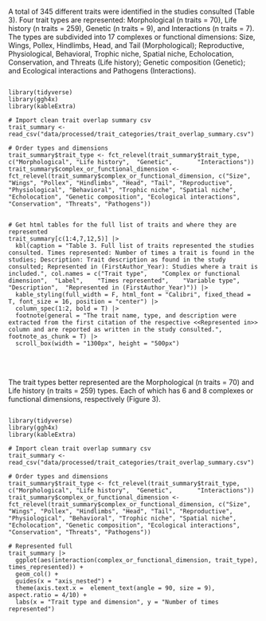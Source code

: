 A total of 345 different traits were identified in the studies consulted (Table 3). Four trait types are represented: Morphological (n traits = 70), Life history (n traits = 259), Genetic (n traits = 9), and Interactions (n traits = 7). The types are subdivided into 17 complexes or functional dimensions: Size, Wings, Pollex, Hindlimbs, Head, and Tail (Morphological); Reproductive, Physiological, Behavioral, Trophic niche, Spatial niche, Echolocation, Conservation, and Threats (Life history); Genetic composition (Genetic); and Ecological interactions and Pathogens (Interactions).

```{r Trait list, echo=FALSE, message=FALSE, warning=FALSE, tidy=FALSE}

library(tidyverse)
library(ggh4x)
library(kableExtra)

# Import clean trait overlap summary csv
trait_summary <- read_csv("data/processed/trait_categories/trait_overlap_summary.csv")

# Order types and dimensions
trait_summary$trait_type <- fct_relevel(trait_summary$trait_type, c("Morphological", "Life history",  "Genetic",       "Interactions"))
trait_summary$complex_or_functional_dimension <- fct_relevel(trait_summary$complex_or_functional_dimension, c("Size", "Wings", "Pollex", "Hindlimbs", "Head", "Tail", "Reproductive", "Physiological", "Behavioral", "Trophic niche", "Spatial niche", "Echolocation", "Genetic composition", "Ecological interactions", "Conservation", "Threats", "Pathogens"))


# Get html tables for the full list of traits and where they are represented
trait_summary[c(1:4,7,12,5)] |>
  kbl(caption = "Table 3. Full list of traits represented the studies consulted. Times represented: Number of times a trait is found in the studies; Description: Trait description as found in the study consulted; Represented in (FirstAuthor_Year): Studies where a trait is included.", col.names = c("Trait type",	"Complex or functional dimension",	"Label",	"Times represented",	"Variable type",	"Description",	"Represented in (FirstAuthor_Year)")) |>
  kable_styling(full_width = F, html_font = "Calibri", fixed_thead = T, font_size = 16, position = "center") |>
  column_spec(1:2, bold = T) |>
  footnote(general = "The trait name, type, and description were extracted from the first citation of the respective <<Represented in>> column and are reported as written in the study consulted.", footnote_as_chunk = T) |>
  scroll_box(width = "1300px", height = "500px")

```

<br> <br>

The trait types better represented are the Morphological (n traits = 70) and Life history (n traits = 259) types. Each of which has 6 and 8 complexes or functional dimensions, respectively (Figure 3).

```{r histogram, echo=FALSE, message=FALSE, warning = FALSE, fig.cap= "Figure 3. Total number of times a functional trait is represented in the studies consulted"}

library(tidyverse)
library(ggh4x)
library(kableExtra)

# Import clean trait overlap summary csv
trait_summary <- read_csv("data/processed/trait_categories/trait_overlap_summary.csv")

# Order types and dimensions
trait_summary$trait_type <- fct_relevel(trait_summary$trait_type, c("Morphological", "Life history",  "Genetic",       "Interactions"))
trait_summary$complex_or_functional_dimension <- fct_relevel(trait_summary$complex_or_functional_dimension, c("Size", "Wings", "Pollex", "Hindlimbs", "Head", "Tail", "Reproductive", "Physiological", "Behavioral", "Trophic niche", "Spatial niche", "Echolocation", "Genetic composition", "Ecological interactions", "Conservation", "Threats", "Pathogens"))

# Represented full
trait_summary |>
  ggplot(aes(interaction(complex_or_functional_dimension, trait_type), times_represented)) +
  geom_col() +
  guides(x = "axis_nested") +
  theme(axis.text.x =  element_text(angle = 90, size = 9), aspect.ratio = 4/10) +
  labs(x = "Trait type and dimension", y = "Number of times represented")
```

<br> <br>
